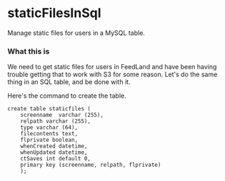 # staticFilesInSql

Manage static files for users in a MySQL table.

### What this is

We need to get static files for users in FeedLand and have been having trouble getting that to work with S3 for some reason. Let's do the same thing in an SQL table, and be done with it. 

Here's the command to create the table.

```code SQLcreate table staticfiles (	screenname  varchar (255), 	relpath varchar (255), 	type varchar (64),	filecontents text,	flprivate boolean,	whenCreated datetime, 	whenUpdated datetime, 	ctSaves int default 0,	primary key (screenname, relpath, flprivate)	);```


